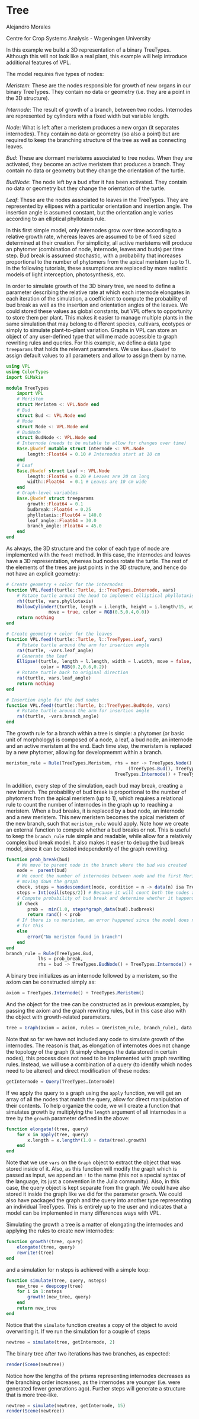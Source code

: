 # Tree

Alejandro Morales

Centre for Crop Systems Analysis - Wageningen University


In this example we build a 3D representation of a binary TreeTypes. Although this will not look like a real plant, this example will help introduce additional features of VPL.

The model requires five types of nodes:

*Meristem*: These are the nodes responsible for growth of new organs in our binary TreeTypes. They contain no data or geometry (i.e. they are a point in the 3D structure).

*Internode*: The result of growth of a branch, between two nodes. Internodes are represented by cylinders with a fixed width but variable length.

*Node*: What is left after a meristem produces a new organ (it separates internodes). They contain no data or geometry (so also a point) but are required to keep the branching structure of the tree as well as connecting leaves.

*Bud*: These are dormant meristems associated to tree nodes. When they are activated, they become an active meristem that produces a branch. They contain no data or geometry but they change the orientation of the turtle.

*BudNode*: The node left by a bud after it has been activated. They contain no data or geometry but they change the orientation of the turtle.

*Leaf*: These are the nodes associated to leaves in the TreeTypes. They are represented by ellipses with a particular orientation and insertion angle. The insertion angle is assumed constant, but the orientation angle varies according to an elliptical phyllotaxis rule.

In this first simple model, only internodes grow over time according to a relative growth rate, whereas leaves are assumed to be of fixed sized determined at their creation. For simplicity, all active meristems will produce an phytomer (combination of node, internode, leaves and buds) per time step. Bud break is assumed stochastic, with a probability that increases proportional to the number of phytomers from the apical meristem (up to 1). In the following tutorials, these assumptions are replaced by more realistic models of light interception, photosynthesis, etc.

In order to simulate growth of the 3D binary tree, we need to define a parameter describing the relative rate at which each internode elongates in each iteration of the simulation, a coefficient to compute the probability of bud break as well as the insertion and orientation angles of the leaves. We could stored these values as global constants, but VPL offers to opportunity to store them per plant. This makes it easier to manage multiple plants in the same simulation that may belong to different species, cultivars, ecotypes or simply to simulate plant-to-plant variation. Graphs in VPL can store an object of any user-defined type that will me made accessible to graph rewriting rules and queries. For this example, we define a data type `treeparams` that holds the relevant parameters. We use `Base.@kwdef` to assign default values to all parameters and allow to assign them by name.

```julia
using VPL
using ColorTypes
import GLMakie

module TreeTypes
    import VPL
    # Meristem
    struct Meristem <: VPL.Node end
    # Bud
    struct Bud <: VPL.Node end
    # Node
    struct Node <: VPL.Node end
    # BudNode
    struct BudNode <: VPL.Node end
    # Internode (needs to be mutable to allow for changes over time)
    Base.@kwdef mutable struct Internode <: VPL.Node
        length::Float64 = 0.10 # Internodes start at 10 cm
    end
    # Leaf
    Base.@kwdef struct Leaf <: VPL.Node
        length::Float64 = 0.20 # Leaves are 20 cm long
        width::Float64  = 0.1 # Leaves are 10 cm wide
    end
    # Graph-level variables
    Base.@kwdef struct treeparams
        growth::Float64 = 0.1
        budbreak::Float64 = 0.25
        phyllotaxis::Float64 = 140.0
        leaf_angle::Float64 = 30.0
        branch_angle::Float64 = 45.0
    end
end
```

As always, the 3D structure and the color of each type of node are implemented with the `feed!` method. In this case, the internodes and leaves have a 3D representation, whereas bud nodes rotate the turtle. The rest of the elements of the trees are just points in the 3D structure, and hence do not have an explicit geometry:

```julia
# Create geometry + color for the internodes
function VPL.feed!(turtle::Turtle, i::TreeTypes.Internode, vars)
    # Rotate turtle around the head to implement elliptical phyllotaxis
    rh!(turtle, vars.phyllotaxis)
    HollowCylinder!(turtle, length = i.length, height = i.length/15, width = i.length/15,
                move = true, color = RGB(0.5,0.4,0.0))
    return nothing
end

# Create geometry + color for the leaves
function VPL.feed!(turtle::Turtle, l::TreeTypes.Leaf, vars)
    # Rotate turtle around the arm for insertion angle
    ra!(turtle, -vars.leaf_angle)
    # Generate the leaf
    Ellipse!(turtle, length = l.length, width = l.width, move = false,
             color = RGB(0.2,0.6,0.2))
    # Rotate turtle back to original direction
    ra!(turtle, vars.leaf_angle)
    return nothing
end

# Insertion angle for the bud nodes
function VPL.feed!(turtle::Turtle, b::TreeTypes.BudNode, vars)
    # Rotate turtle around the arm for insertion angle
    ra!(turtle, -vars.branch_angle)
end
```

The growth rule for a branch within a tree is simple: a phytomer (or basic unit of morphology) is composed of a node, a leaf, a bud node, an internode and an active meristem at the end. Each time step, the meristem is replaced by a new phytomer, allowing for developmemnt within a branch.

```julia
meristem_rule = Rule(TreeTypes.Meristem, rhs = mer -> TreeTypes.Node() +
                                              (TreeTypes.Bud(), TreeTypes.Leaf()) +
                                         TreeTypes.Internode() + TreeTypes.Meristem())
```

In addition, every step of the simulation, each bud may break, creating a new branch. The probability of bud break is proportional to the number of phytomers from the apical meristem (up to 1), which requires a relational rule to count the number of internodes in the graph up to reaching a meristem. When a bud breaks, it is replaced by a bud node, an internode and a new meristem. This new meristem becomes the apical meristem of the new branch, such that `meristem_rule` would apply. Note how we create an external function to compute whether a bud breaks or not. This is useful to keep the `branch_rule` rule simple and readable, while allow for a relatively complex bud break model. It also makes it easier to debug the bud break model, since it can be tested independently of the graph rewriting.

```julia
function prob_break(bud)
    # We move to parent node in the branch where the bud was created
    node =  parent(bud)
    # We count the number of internodes between node and the first Meristem
    # moving down the graph
    check, steps = hasdescendant(node, condition = n -> data(n) isa TreeTypes.Meristem)
    steps = Int(ceil(steps/2)) # Because it will count both the nodes and the internodes
    # Compute probability of bud break and determine whether it happens
    if check
        prob =  min(1.0, steps*graph_data(bud).budbreak)
        return rand() < prob
    # If there is no meristem, an error happened since the model does not allow
    # for this
    else
        error("No meristem found in branch")
    end
end
branch_rule = Rule(TreeTypes.Bud,
            lhs = prob_break,
            rhs = bud -> TreeTypes.BudNode() + TreeTypes.Internode() + TreeTypes.Meristem())
```


A binary tree initializes as an internode followed by a meristem, so the axiom can be constructed simply as:

```julia
axiom = TreeTypes.Internode() + TreeTypes.Meristem()
```

And the object for the tree can be constructed as in previous examples, by passing the axiom and the graph rewriting rules, but in this case also with the object with growth-related parameters.

```julia
tree = Graph(axiom = axiom, rules = (meristem_rule, branch_rule), data = TreeTypes.treeparams())
```

Note that so far we have not included any code to simulate growth of the internodes. The reason is that, as elongation of internotes does not change the topology of the graph (it simply changes the data stored in certain nodes), this process does not need to be implemented with graph rewriting rules. Instead, we will use a combination of a query (to identify which nodes need to be altered) and direct modification of these nodes:

```julia
getInternode = Query(TreeTypes.Internode)
```

If we apply the query to a graph using the `apply` function, we will get an array of all the nodes that match the query, allow for direct manipulation of their contents. To help organize the code, we will create a function that simulates growth by multiplying the `length` argument of all internodes in a tree by the `growth` parameter defined in the above:

```julia
function elongate!(tree, query)
    for x in apply(tree, query)
        x.length = x.length*(1.0 + data(tree).growth)
    end
end
```

Note that we use `vars` on the `Graph` object to extract the object that was stored inside of it. Also, as this function will modify the graph which is passed as input, we append an `!` to the name (this not a special syntax of the language, its just a convention in the Julia community). Also, in this case, the query object is kept separate from the graph. We could have also stored it inside the graph like we did for the parameter `growth`. We could also have packaged the graph and the query into another type representing an individual TreeTypes. This is entirely up to the user and indicates that a model can be implemented in many differences ways with VPL.

Simulating the growth a tree is a matter of elongating the internodes and applying the rules to create new internodes:

```julia
function growth!(tree, query)
    elongate!(tree, query)
    rewrite!(tree)
end
```

and a simulation for n steps is achieved with a simple loop:

```julia
function simulate(tree, query, nsteps)
    new_tree = deepcopy(tree)
    for i in 1:nsteps
        growth!(new_tree, query)
    end
    return new_tree
end
```

Notice that the `simulate` function creates a copy of the object to avoid overwriting it. If we run the simulation for a couple of steps

```julia
newtree = simulate(tree, getInternode, 2)
```

The binary tree after two iterations has two branches, as expected:

```julia
render(Scene(newtree))
```

Notice how the lengths of the prisms representing internodes decreases as the branching order increases, as the internodes are younger (i.e. were generated fewer generations ago). Further steps will generate a structure that is more tree-like.

```julia
newtree = simulate(newtree, getInternode, 15)
render(Scene(newtree))
```

